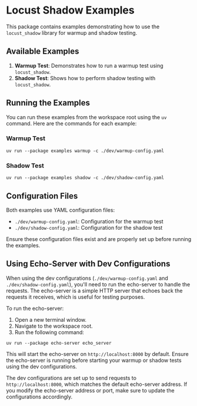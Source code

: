 # Locust Shadow Examples

This package contains examples demonstrating how to use the `locust_shadow` library for warmup and shadow testing.

## Available Examples

1. **Warmup Test**: Demonstrates how to run a warmup test using `locust_shadow`.
2. **Shadow Test**: Shows how to perform shadow testing with `locust_shadow`.

## Running the Examples

You can run these examples from the workspace root using the `uv` command. Here are the commands for each example:

### Warmup Test

```
uv run --package examples warmup -c ./dev/warmup-config.yaml
```

### Shadow Test

```
uv run --package examples shadow -c ./dev/shadow-config.yaml
```

## Configuration Files

Both examples use YAML configuration files:

- `./dev/warmup-config.yaml`: Configuration for the warmup test
- `./dev/shadow-config.yaml`: Configuration for the shadow test

Ensure these configuration files exist and are properly set up before running the examples.

## Using Echo-Server with Dev Configurations

When using the dev configurations (`./dev/warmup-config.yaml` and `./dev/shadow-config.yaml`), you'll need to run the echo-server to handle the requests. The echo-server is a simple HTTP server that echoes back the requests it receives, which is useful for testing purposes.

To run the echo-server:

1. Open a new terminal window.
2. Navigate to the workspace root.
3. Run the following command:

```
uv run --package echo-server echo_server
```

This will start the echo-server on `http://localhost:8000` by default. Ensure the echo-server is running before starting your warmup or shadow tests using the dev configurations.

The dev configurations are set up to send requests to `http://localhost:8000`, which matches the default echo-server address. If you modify the echo-server address or port, make sure to update the configurations accordingly.
